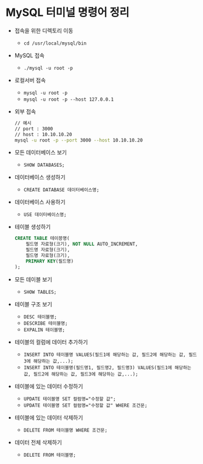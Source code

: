 # MySQL 터미널 명령어 정리

* 접속을 위한 디렉토리 이동
    - `cd /usr/local/mysql/bin`

* MySQL 접속
    - `./mysql -u root -p`

* 로컬서버 접속
    - `mysql -u root -p`
    - `mysql -u root -p --host 127.0.0.1`

* 외부 접속
    ```bash
    // 예시
    // port : 3000
    // host : 10.10.10.20
    mysql -u root -p --port 3000 --host 10.10.10.20
    ```

* 모든 데이터베이스 보기
    - `SHOW DATABASES;`

* 데이터베이스 생성하기
    - `CREATE DATABASE 데이터베이스명;`

* 데이터베이스 사용하기
    - `USE 데이터베이스명;`

* 테이블 생성하기
    ```sql
    CREATE TABLE 테이븡명(
        필드명 자료형(크기), NOT NULL AUTO_INCREMENT,
        필드명 자료형(크기),
        필드명 자료형(크기),
        PRIMARY KEY(필드명)
    );
    ```

* 모든 데이블 보기
    - `SHOW TABLES;`

* 테이블 구조 보기
    - `DESC 테이블명;`
    - `DESCRIBE 테이블명;`
    - `EXPALIN 테이블명;`

* 테이블의 컬럼에 데이터 추가하기
    - `INSERT INTO 테이블명 VALUES(필드1에 해당하는 값, 필드2에 해당하는 값, 필드3에 해당하는 값,...);`
    - `INSERT INTO 테이블명(필드명1, 필드명2, 필드명3) VALUES(필드1에 해당하는 값, 필드2에 해당하는 값, 필드3에 해당하는 값,...);`

* 테이블에 있는 데이터 수정하기
    - `UPDATE 테이블명 SET 컬럼명="수정할 값";`
    - `UPDATE 테이블명 SET 컬럼명="수정할 값" WHERE 조건문;`

* 테이블에 있는 데이터 삭제하기
    - `DELETE FROM 테이블명 WHERE 조건문;`

* 데이터 전체 삭제하기
    - `DELETE FROM 테이블명;`